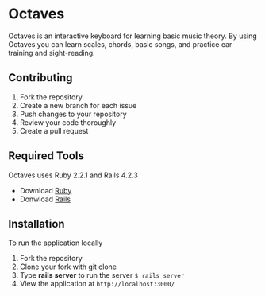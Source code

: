 # Octaves

Octaves is an interactive keyboard for learning basic music theory. By using Octaves you can learn scales, chords, basic songs, and practice ear training and sight-reading.

## Contributing

1.	Fork the repository
2.	Create a new branch for each issue 
3.	Push changes to your repository
4.	Review your code thoroughly
5.	Create a pull request


## Required Tools
Octaves uses Ruby 2.2.1 and Rails 4.2.3

* Download [Ruby](https://www.ruby-lang.org/en/downloads/)
* Donwload [Rails](http://rubyonrails.org/download/)

## Installation 
To run the application locally

1. Fork the repository 
2. Clone your fork with git clone
3. Type **rails server** to run the server 
``` $ rails server ```
4. View the application at `http://localhost:3000/`



